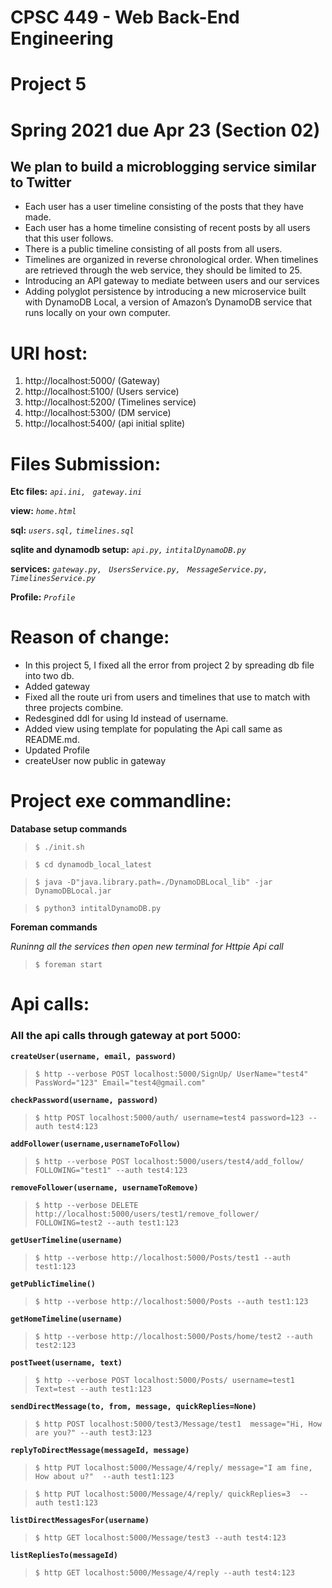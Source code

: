 # CPSC 449 - Web Back-End Engineering 
# Project 5 
# Spring 2021 due Apr 23 (Section 02)


## We plan to build a microblogging service similar to Twitter
  - Each user has a user timeline consisting of the posts that they have made.
  - Each user has a home timeline consisting of recent posts by all users that this user follows.
  - There is a public timeline consisting of all posts from all users.
  - Timelines are organized in reverse chronological order. When timelines are retrieved through the web service, they should be limited to 25.
  - Introducing an API gateway to mediate between users and our services
  - Adding polyglot persistence by introducing a new microservice built with DynamoDB Local, a version of Amazon’s DynamoDB service that runs locally on your own computer.

# URI host:
1.  http://localhost:5000/ (Gateway)
2.  http://localhost:5100/ (Users service)
3.  http://localhost:5200/ (Timelines service)
4.  http://localhost:5300/ (DM service)
5.  http://localhost:5400/ (api initial splite)

# Files Submission:

**Etc files:**
*`api.ini, `*
*`gateway.ini`*


**view:**
*`home.html`* 

**sql:**
*`users.sql,`* 
*`timelines.sql`* 

**sqlite and dynamodb setup:**
*`api.py,`* 
*`intitalDynamoDB.py`* 

**services:**
*`gateway.py, `* 
*`UsersService.py, `* 
*`MessageService.py, `* 
*`TimelinesService.py`* 

**Profile:**
*`Profile`*  


# Reason of change:
 - In this project 5, I fixed all the error from project 2 by spreading db file into two db. 
 - Added gateway
 - Fixed all the route uri from users and timelines that use to  match with three projects combine. 
 - Redesgined ddl for using Id instead of username.
 - Added view using template for populating the Api call same as README.md.
 - Updated Profile
 - createUser now public in gateway 

# Project exe commandline:

**Database setup commands**

> ```shell-session
> $ ./init.sh 
> ```

> ```shell-session
> $ cd dynamodb_local_latest
> ```

> ```shell-session
> $ java -D"java.library.path=./DynamoDBLocal_lib" -jar DynamoDBLocal.jar
> ```

> ```shell-session
> $ python3 intitalDynamoDB.py 
> ```

**Foreman commands**

*Runinng all the services then open new terminal for Httpie Api call*

> ```shell-session
> $ foreman start 
> ```


# Api calls:

### All the api calls through gateway at port 5000: 

**`createUser(username, email, password)`**

> ```shell-session
> $ http --verbose POST localhost:5000/SignUp/ UserName="test4" PassWord="123" Email="test4@gmail.com" 
> ```

**`checkPassword(username, password)`**

> ```shell-session
> $ http POST localhost:5000/auth/ username=test4 password=123 --auth test4:123
> ```

**`addFollower(username,usernameToFollow)`**

> ```shell-session
> $ http --verbose POST localhost:5000/users/test4/add_follow/  FOLLOWING="test1" --auth test4:123
> ```

**`removeFollower(username, usernameToRemove)`**

> ```shell-session
> $ http --verbose DELETE http://localhost:5000/users/test1/remove_follower/ FOLLOWING=test2 --auth test1:123
> ```

**`getUserTimeline(username)`**

> ```shell-session
> $ http --verbose http://localhost:5000/Posts/test1 --auth test1:123
> ```

**`getPublicTimeline()`**

> ```shell-session
> $ http --verbose http://localhost:5000/Posts --auth test1:123
> ```

**`getHomeTimeline(username)`**

> ```shell-session
> $ http --verbose http://localhost:5000/Posts/home/test2 --auth test2:123
> ```

**`postTweet(username, text)`**

> ```shell-session
> $ http --verbose POST localhost:5000/Posts/ username=test1 Text=test --auth test1:123
> ```

**`sendDirectMessage(to, from, message, quickReplies=None)`**

> ```shell-session
> $ http POST localhost:5000/test3/Message/test1  message="Hi, How are you?" --auth test3:123
> ```

**`replyToDirectMessage(messageId, message)`**

> ```shell-session
> $ http PUT localhost:5000/Message/4/reply/ message="I am fine, How about u?"  --auth test1:123
> ```

> ```shell-session
> $ http PUT localhost:5000/Message/4/reply/ quickReplies=3  --auth test1:123
> ```

**`listDirectMessagesFor(username)`**

> ```shell-session
> $ http GET localhost:5000/Message/test3 --auth test4:123 
> ```

**`listRepliesTo(messageId)`**

> ```shell-session
> $ http GET localhost:5000/Message/4/reply --auth test4:123
> ```

